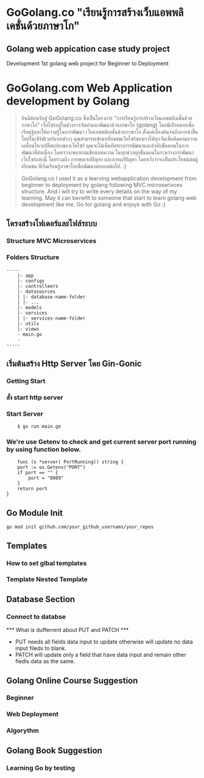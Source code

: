 # GoGolang.co "เรียนรู้การสร้างเว็บแอพพลิเคชั่นด้วยภาษาโก" 
## Golang web appication case study project
Development 1st golang web project for Beginner to Deployment

# GoGolang.com Web Application development by Golang
> ยินดีต้อนรับสู่ GoGolang.co ซึ่งเป็นโครงการ "การเรียนรู้การสร้างเว็บแอพพลิเคชั่นด้วยภาษาโก" เว็บไซร์อยู่ในช่วงการจัดทำและพัฒนาด้วยภาษาโก (golang) โดยมีเป้าหมายเพื่อเรียนรู้และให้ความรู้ในการพัฒนา เว็บแอพพลิเคชั่นด้วยภาษาโก ตั้งแต่เบื้องต้นจนถึงการนำขึ้นโฮสในเซิร์ฟเวอร์แบบต่างๆ คุณสามารถเข้ามาเยี่ยมชมเว็บไซร์ของเราได้ทุกวันเพื่อติดตามความเคลื่อนไหวเปลี่ยแปลงของเว็บไซร์ คุณจะได้เห็นทิศทางการพัฒนาและลำดับขั้นตอนในการพัฒนาที่ต่อเนื่อง โดยเราจะพยายามเขียนบทความ ในทุกช่วงทุกขั้นตอนในระหว่างการพัฒนาเว็บไซร์แห่งนี้ โดยร่วมถึง การพบเจอปัญหา และการแก้ปัญหา โดยหวังว่าจะเป็นประโยชน์ต่อผู้เยียมชม ที่เริ่มเรียนรู้ภาษาโกเพื่อพัฒนาต่อยอดต่อไป. :) 

>
> GoGolang.co I used it as a learning webapplication development from beginner to deployment by golang  following MVC microserivces structure. And i will try to write every details on the way of my learning. May it can benefit to someone that start to learn golang web development like me. Go for golang and enjoys with Go :) 


## โครงสร้างโฟเดอร์และไฟล์ระบบ
### Structure MVC Microservices
### Folders Structure
    -----
        |- app
        |- configs
        |- controlleers
        |- datasources
        | |- database-name-folder
        | |- ...
        |- models
        |- services
        | |- services-name-folder 
        |- utils
        |- views
        - main.go
        -
    -----
  

## เริ่มต้นสร้าง Http Server โดย Gin-Gonic
### Getting Start

### สั่ง start http server 
### Start Server
```
    $ go run main.go
```


### We're use Getenv to check and get current server port running by using function below.

```golang
    func (s *server) PortRunning() string {
	port := os.Getenv("PORT")
	if port == "" {
		port = "8089"
	}
	return port
}
```

## Go Module Init
 ```
 go mod init github.com/your_github_usernams/your_repos

 ```

## Templates 
### How to set glbal templates

### Template Nested Template

## Database Section
### Connect to databse 

*** What is dufferrent about PUT and PATCH ***
- PUT needs all fields data input to update otherwise will update no data input fileds to blank.
- PATCH will update only a field that have data input and remain other fiedls data as the same.

## Golang Online Course Suggestion
### Beginner
### Web Deployment
### Algorythm

## Golang Book Suggestion 
### Learning Go by testing 

